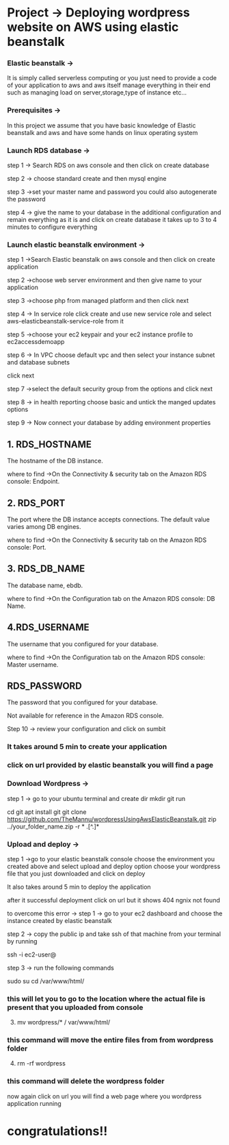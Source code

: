 # Project  → Deploying wordpress website on AWS using elastic beanstalk
### Elastic beanstalk →
It is simply called serverless computing or you just need to provide a code of your application to aws and aws itself manage everything in their end such as managing load on server,storage,type of instance etc…

### Prerequisites →
In this project we assume that you have basic knowledge of Elastic beanstalk and aws and have some hands on linux operating system

### Launch RDS database →
step 1 → Search RDS on aws console and then click on create database

step 2 → choose standard create and then mysql engine

step 3 →set your master name and password you could also autogenerate the password

step 4 → give the name to your database in the additional configuration and remain everything as it is and click on create database it takes up to 3 to 4 minutes to configure everything

### Launch elastic beanstalk environment →
step 1 →Search Elastic beanstalk on aws console and then click on create application

step 2 →choose web server environment and then give name to your application

step 3 →choose php from managed platform and then click next

step 4 → In service role click create and use new service role and select aws-elasticbeanstalk-service-role from it

step 5 →choose your ec2 keypair and your ec2 instance profile to ec2accessdemoapp

step 6 → In VPC choose default vpc and then select your instance subnet and database subnets

click next

step 7 →select the default security group from the options and click next

step 8 → in health reporting choose basic and untick the manged updates options

step 9 → Now connect your database by adding environment properties

## 1. RDS_HOSTNAME

The hostname of the DB instance.

where to find →On the Connectivity & security tab on the Amazon RDS console: Endpoint.

## 2. RDS_PORT

The port where the DB instance accepts connections. The default value varies among DB engines.

where to find →On the Connectivity & security tab on the Amazon RDS console: Port.

## 3. RDS_DB_NAME

The database name, ebdb.

where to find →On the Configuration tab on the Amazon RDS console: DB Name.

## 4.RDS_USERNAME

The username that you configured for your database.

where to find →On the Configuration tab on the Amazon RDS console: Master username.

## RDS_PASSWORD

The password that you configured for your database.

Not available for reference in the Amazon RDS console.

Step 10 → review your configuration and click on sumbit

### It takes around 5 min to create your application

### click on url provided by elastic beanstalk you will find a page 

### Download Wordpress →
step 1 → go to your ubuntu terminal and create dir mkdir git run

cd git
apt install git
git clone https://github.com/TheMannu/wordpressUsingAwsElasticBeanstalk.git
zip ../your_folder_name.zip -r * .[^.]*

### Upload and deploy →
step 1 →go to your elastic beanstalk console choose the environment you created above and select upload and deploy option choose your wordpress file that you just downloaded and click on deploy

It also takes around 5 min to deploy the application

after it successful deployment click on url but it shows 404 ngnix not found

to overcome this error →
step 1 → go to your ec2 dashboard and choose the instance created by elastic beanstalk

step 2 → copy the public ip and take ssh of that machine from your terminal by running

ssh -i <your key pair name > ec2-user@<public ip>

step 3 → run the following commands

sudo su
cd /var/www/html/
### this will let you to go to the location where the actual file is present that you uploaded from console

3. mv wordpress/* / var/www/html/

### this command will move the entire files from from wordpress folder

4. rm -rf wordpress

### this command will delete the wordpress folder

now again click on url you will find a web page where you wordpress application running

# congratulations!!




